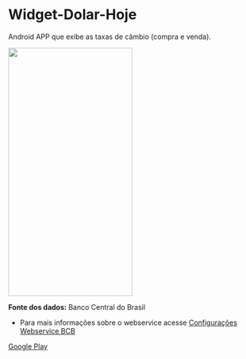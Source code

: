 # Widget-Dolar-Hoje

Android APP que exibe as taxas de câmbio (compra e venda).

<img src="https://lh3.googleusercontent.com/RfkFnf4VNQmNetfcjo5wtSKiKXKsSKyaQYwfzVMrQF6VicWEYaE4zganaCDMJfoMYd0=h900" height="500" width="250" >

**Fonte dos dados:**
Banco Central do Brasil

- Para mais informações sobre o webservice acesse [Configurações Webservice BCB](http://blog.tiagocrizanto.com/configuracoes-do-webservice-do-banco-central-cotacoes-diversas/)

[Google Play](https://play.google.com/store/apps/details?id=br.com.power.dolarhoje/)
